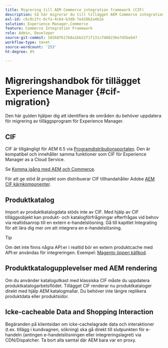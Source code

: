 ```yaml
---
title: Migrering till AEM Commerce integration framework (CIF)
description: Så här migrerar du till tillägget AEM Commerce integration framework (CIF) från en gammal version.
exl-id: c6c0c2fc-6cfa-4c64-b3d8-7e428b2a4b2e
solution: Experience Manager,Commerce
feature: Commerce Integration Framework
role: Admin, Developer
source-git-commit: 10268f617b8a1bb22f1f131cfd88236e7d5beb47
workflow-type: tm+mt
source-wordcount: '253'
ht-degree: 0%

---
```


# Migreringshandbok för tillägget Experience Manager {#cif-migration}

Den här guiden hjälper dig att identifiera de områden du behöver uppdatera för migrering av tilläggsprogram för Experience Manager.

## CIF

CIF är tillgängligt för AEM 6.5 via [Programdistributionsportalen](https://experience.adobe.com/#/downloads/content/software-distribution/en/aem.html). Den är kompatibel och innehåller samma funktioner som CIF för Experience Manager as a Cloud Service.

Se [Komma igång med AEM och Commerce](getting-started.md).

För att ge stöd åt projekt som distribuerar CIF tillhandahåller Adobe [AEM CIF kärnkomponenter](https://github.com/adobe/aem-core-cif-components).

## Produktkatalog

Import av produktkatalogdata stöds inte av CIF. Med hjälp av CIF tilläggsobjekt kan produkt- och katalogförfrågningar efterfrågas vid behov via realtidsanrop till en extern e-handelslösning. Gå till kapitlet Integrating för att lära dig mer om att integrera en e-handelslösning.

>[!TIP]
>
>Om det inte finns några API:er i realtid bör en extern produktcache med API:er användas för integreringen. Exempel: [Magento öppen källkod](https://business.adobe.com/products/magento/open-source.html).

## Produktkatalogupplevelser med AEM rendering

Om du använder katalogutkast med klassiska CIF måste du uppdatera produktkatalogarbetsflödet. Tillägget CIF renderar nu produktkataloger direkt med hjälp AEM katalogmallar. Du behöver inte längre replikera produktdata eller produktsidor.

## Icke-cacheable Data and Shopping Interaction

Begäranden på klientsidan om icke-cachelagrade data och interaktioner (t.ex. tillägg i kundvagnen, sökning) ska gå direkt till slutpunkten för e-handeln (antingen e-handelslösningen eller integreringslagret) via CDN/Dispatcher. Ta bort alla samtal där AEM bara var en proxy.
